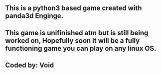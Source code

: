 This is a python3 based game created with panda3d Enginge.
-
This game is unifinished atm but is still being worked on, Hopefully soon it will be a fully functioning game you can play on any linux OS.
-
Coded by: Void
-
